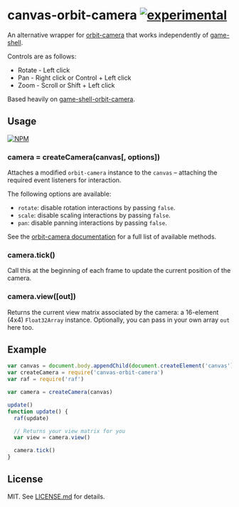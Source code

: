 # canvas-orbit-camera [![experimental](http://badges.github.io/stability-badges/dist/experimental.svg)](http://github.com/badges/stability-badges)

An alternative wrapper for
[orbit-camera](http://github.com/mikolalysenko/orbit-camera) that works
independently of [game-shell](http://github.com/mikolalysenko/game-shell).

Controls are as follows:

* Rotate - Left click
* Pan - Right click or Control + Left click
* Zoom - Scroll or Shift + Left click

Based heavily on
[game-shell-orbit-camera](http://github.com/mikolalysenko/game-shell-orbit-camera).

## Usage

[![NPM](https://nodei.co/npm/canvas-orbit-camera.png)](https://nodei.co/npm/canvas-orbit-camera/)

### camera = createCamera(canvas[, options])

Attaches a modified `orbit-camera` instance to the `canvas` – attaching the
required event listeners for interaction.

The following options are available:

* `rotate`: disable rotation interactions by passing `false`.
* `scale`: disable scaling interactions by passing `false`.
* `pan`: disable panning interactions by passing `false`.

See the [orbit-camera documentation](https://github.com/mikolalysenko/orbit-camera#readme)
for a full list of available methods.

### camera.tick()

Call this at the beginning of each frame to update the current position of the
camera.

### camera.view([out])

Returns the current view matrix associated by the camera: a 16-element (4x4)
`Float32Array` instance. Optionally, you can pass in your own array `out` here
too.

## Example

``` javascript
var canvas = document.body.appendChild(document.createElement('canvas'))
var createCamera = require('canvas-orbit-camera')
var raf = require('raf')

var camera = createCamera(canvas)

update()
function update() {
  raf(update)

  // Returns your view matrix for you
  var view = camera.view()

  camera.tick()
}
```

## License

MIT. See [LICENSE.md](http://github.com/hughsk/canvas-orbit-camera/blob/master/LICENSE.md) for details.
